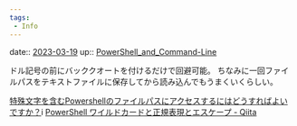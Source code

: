 ```yaml
---
tags:
 - Info
---
```


date:: [2023-03-19](/Daily_Note/2023-03-19.md)
up:: [PowerShell_and_Command-Line](../Bar/App/PowerShell_and_Command-Line.md)

ドル記号の前にバッククオートを付けるだけで回避可能。
ちなみに一回ファイルパスをテキストファイルに保存してから読み込んでもうまくいくらしい。

[特殊文字を含むPowershellのファイルパスにアクセスするにはどうすればよいですか？](https://www.fixes.pub/program/227882.html)i
[PowerShell ワイルドカードと正規表現とエスケープ - Qiita](https://qiita.com/ryemug1/items/560b65a58a925ec3aeef)
